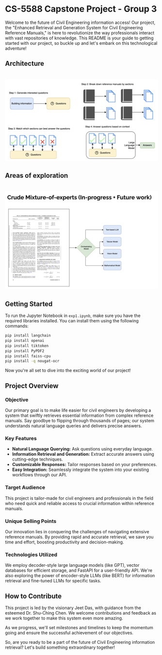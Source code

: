 # CS-5588 Capstone Project - Group 3

Welcome to the future of Civil Engineering information access! Our project, the "Enhanced Retrieval and Generation System for Civil Engineering Reference Manuals," is here to revolutionize the way professionals interact with vast repositories of knowledge. This README is your guide to getting started with our project, so buckle up and let's embark on this technological adventure!

## Architecture

# <img src="methodology.png" alt="architecture" width="1000">

## Areas of exploration

# <img src="moe.png" alt="architecture 2" width="1000">

## Getting Started

To run the Jupyter Notebook in `exp1.ipynb`, make sure you have the required libraries installed. You can install them using the following commands:

```bash
pip install langchain
pip install openai
pip install tiktoken
pip install PyPDF2
pip install faiss-cpu
pip install -q nougat-ocr
```

Now you're all set to dive into the exciting world of our project!

## Project Overview

### Objective

Our primary goal is to make life easier for civil engineers by developing a system that swiftly retrieves essential information from complex reference manuals. Say goodbye to flipping through thousands of pages; our system understands natural language queries and delivers precise answers.

### Key Features

- **Natural Language Querying:** Ask questions using everyday language.
- **Information Retrieval and Generation:** Extract accurate answers using cutting-edge techniques.
- **Customizable Responses:** Tailor responses based on your preferences.
- **Easy Integration:** Seamlessly integrate the system into your existing workflows through our API.

### Target Audience

This project is tailor-made for civil engineers and professionals in the field who need quick and reliable access to crucial information within reference manuals.

### Unique Selling Points

Our innovation lies in conquering the challenges of navigating extensive reference manuals. By providing rapid and accurate retrieval, we save you time and effort, boosting productivity and decision-making.

### Technologies Utilized

We employ decoder-style large language models (like GPT), vector databases for efficient storage, and FastAPI for a user-friendly API. We're also exploring the power of encoder-style LLMs (like BERT) for information retrieval and fine-tuned LLMs for specific tasks.

## How to Contribute

This project is led by the visionary Jeet Das, with guidance from the esteemed Dr. Shu-Ching Chen. We welcome contributions and feedback as we work together to make this system even more amazing.

As we progress, we'll set milestones and timelines to keep the momentum going and ensure the successful achievement of our objectives.

So, are you ready to be a part of the future of Civil Engineering information retrieval? Let's build something extraordinary together!